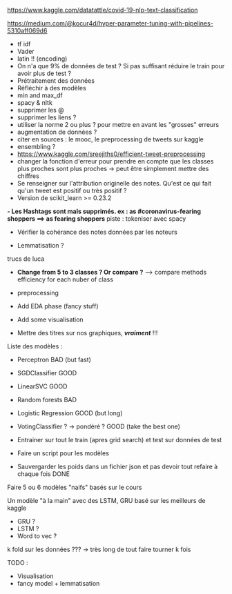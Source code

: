 https://www.kaggle.com/datatattle/covid-19-nlp-text-classification

https://medium.com/@kocur4d/hyper-parameter-tuning-with-pipelines-5310aff069d6

- tf idf
- Vader
- latin !! (encoding)
- On n'a que 9% de données de test ? Si pas suffisant réduire le train pour avoir plus de test ? 
- Prétraitement des données
- Réfléchir à des modèles
- min and max_df
- spacy & nltk 
- supprimer les @ 
- supprimer les liens ?
- utiliser la norme 2 ou plus ? pour mettre en avant les "grosses" erreurs
- augmentation de données ?
- citer en sources : le mooc, le preprocessing de tweets sur kaggle
- ensembling ?
- https://www.kaggle.com/sreejiths0/efficient-tweet-preprocessing
- changer la fonction d'erreur pour prendre en compte que les classes plus proches sont plus proches  -> peut être simplement mettre des chiffres 
- Se renseigner sur l'attribution originelle des notes. Qu'est ce qui fait qu'un tweet est positif ou très positif ? 
- Version de scikit_learn >= 0.23.2


**- Les Hashtags sont mals supprimés. ex : as #coronavirus-fearing shoppers ==> as fearing shoppers**
piste : tokeniser avec spacy

- Vérifier la cohérance des notes données par les noteurs


- Lemmatisation ?


trucs de luca




- **Change from 5 to 3 classes ? Or compare ?**  --> compare methods efficiency for each nuber of class

- preprocessing 
- Add EDA phase (fancy stuff)
- Add some visualisation
- Mettre des titres sur nos graphiques, ***vraiment*** !!!


Liste des modèles : 

- Perceptron BAD  (but fast)
- SGDClassifier   GOOD
- LinearSVC   GOOD


- Random forests   BAD
- Logistic Regression  GOOD (but long)

- VotingClassifier ? -> pondéré ?  GOOD (take the best one)




- Entrainer sur tout le train (apres grid search) et test sur données de test  
- Faire un script pour les modèles 


- Sauvergarder les poids dans un fichier json et pas devoir tout refaire à chaque fois DONE

Faire 5 ou 6 modèles "naifs" basés sur le cours 


Un modèle "à la main" avec des LSTM, GRU basé sur les meilleurs de kaggle

- GRU ?
- LSTM ?
- Word to vec ? 





k fold sur les données ??? -> très long de tout faire tourner k fois 




TODO : 

- Visualisation
- fancy model + lemmatisation



